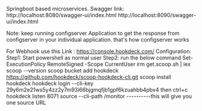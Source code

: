 Springboot based microservices.
Swagger link: http://localhost:8080/swagger-ui/index.html
http://localhost:8090/swagger-ui/index.html

Note: keep running configserver Application to get the response from configserver in your individual application.
that's how configserver works

For Webhook use this Link : https://console.hookdeck.com/
Configuration: 
Step1: Start powershell as normal user
Step2: run the below command
Set-ExecutionPolicy RemoteSigned -Scope CurrentUser
irm get.scoop.sh | iex
scoop --version
scoop bucket add hookdeck https://github.com/hookdeck/scoop-hookdeck-cli.git
scoop install hookdeck
hookdeck login --cli-key 29y6m2e21ws5y4zz2y7m93i66bjgmqfjb1gpf6kzuahbb4pbv4
then ctrl+c
hookdeck listen 8071 source --cli-path /monitor
----------this will give you one source URL 

